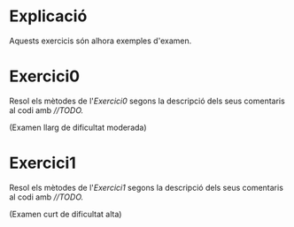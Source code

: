 
# Explicació

Aquests exercicis són alhora exemples d'examen.

# Exercici0

Resol els mètodes de l'*Exercici0* segons la descripció dels seus comentaris al codi amb *//TODO.*

(Examen llarg de dificultat moderada)

# Exercici1

Resol els mètodes de l'*Exercici1* segons la descripció dels seus comentaris al codi amb *//TODO.*

(Examen curt de dificultat alta)

